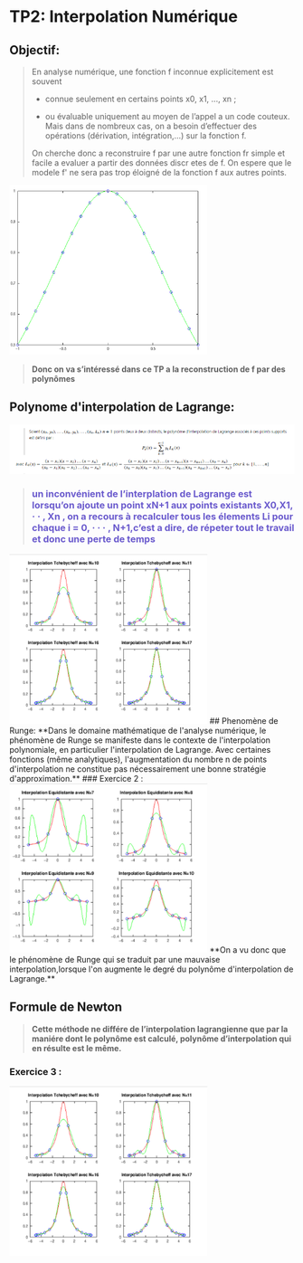 
# TP2: Interpolation Numérique
>
>
## Objectif:
> En analyse numérique, une fonction f inconnue explicitement est souvent
>
> * connue seulement en certains points x0, x1, ..., xn ;
>
> * ou évaluable uniquement au moyen de l’appel a un code couteux.
> Mais dans de nombreux cas, on a besoin d’effectuer des opérations (dérivation, intégration,...) sur la fonction f.
> 
> On cherche donc a reconstruire f par une autre fonction fr simple et facile a evaluer a partir
> des données discr etes de f. On espere que le modele f' ne sera pas trop éloigné de la fonction f aux autres points.
>
<img src="Inter.PNG"  style="width:350px;height:300px;margin-left: auto;margin-right: auto;"/>


> **Donc on va s’intéressé dans ce TP a la reconstruction de f par des polynômes**
>
## Polynome d'interpolation de Lagrange: 
<img src="Runge.PNG"  style="width:800px;height💯0px;margin-left: auto;margin-right: auto;"/>

> <h3 style="color:SlateBlue;"> un inconvénient de l’interplation de Lagrange est lorsqu’on ajoute un point xN+1 aux points existants X0,X1, · ·  
>, Xn , on a recours à recalculer tous les élements Li pour chaque i = 0, · · · , N+1,c’est a dire, de répeter tout le travail et donc une perte 
>de temps</h3> 

<img src="tche.PNG"  style="width:350px;height:300px;margin-left: auto;margin-right: auto;"/>
## Phenomène de Runge:
**Dans le domaine mathématique de l'analyse numérique, le phénomène de Runge se manifeste dans le contexte de l'interpolation polynomiale, en particulier l'interpolation de Lagrange. Avec certaines fonctions (même analytiques), l'augmentation du nombre n de points d'interpolation ne constitue pas nécessairement une bonne stratégie d'approximation.**
### Exercice 2 :

<img src="equi.PNG"  style="width:350px;height:300px;margin-left: auto;margin-right: auto;"/>
**On a vu donc que le phénomène de Runge qui se traduit par une mauvaise interpolation,lorsque l'on augmente le degré du polynôme d'interpolation de Lagrange.**

## Formule de Newton 

> **Cette méthode ne différe de l’interpolation lagrangienne que par la maniére dont le polynôme est calculé, polynôme d’interpolation qui en résulte est le même.**

### Exercice 3 :

<img src="tche.PNG"  style="width:350px;height:300px;margin-left: auto;margin-right: auto;"/>

